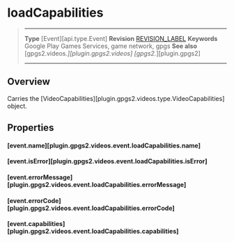 # loadCapabilities

> --------------------- ------------------------------------------------------------------------------------------
> __Type__              [Event][api.type.Event]
> __Revision__          [REVISION_LABEL](REVISION_URL)
> __Keywords__          Google Play Games Services, game network, gpgs
> __See also__          [gpgs2.videos.*][plugin.gpgs2.videos]
>                       [gpgs2.*][plugin.gpgs2]
> --------------------- ------------------------------------------------------------------------------------------

## Overview

Carries the [VideoCapabilities][plugin.gpgs2.videos.type.VideoCapabilities] object.

## Properties

#### [event.name][plugin.gpgs2.videos.event.loadCapabilities.name]

#### [event.isError][plugin.gpgs2.videos.event.loadCapabilities.isError]

#### [event.errorMessage][plugin.gpgs2.videos.event.loadCapabilities.errorMessage]

#### [event.errorCode][plugin.gpgs2.videos.event.loadCapabilities.errorCode]

#### [event.capabilities][plugin.gpgs2.videos.event.loadCapabilities.capabilities]